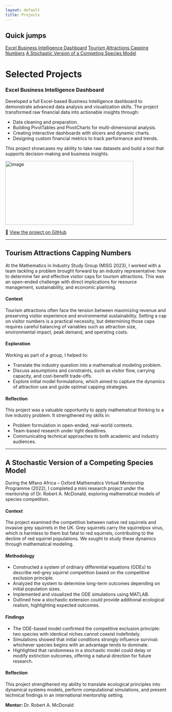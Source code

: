 ```yaml
---
layout: default
title: Projects
---
```


<div class="page-shell">
  <aside class="sidebar">
    <h2>Quick jumps</h2>
    <a href="#excel-bi-dashboard-2025">Excel Business Intelligence Dashboard</a>
    <a href="#tourism-attractions-capping-numbers">Tourism Attractions Capping Numbers</a>
    <a href="#a-stochastic-version-of-a-competing-species-model">A Stochastic Version of a Competing Species Model</a>
  </aside>

  <div class="content" markdown="1">

# Selected Projects

### Excel Business Intelligence Dashboard  

Developed a full Excel-based Business Intelligence dashboard to demonstrate advanced data analysis and visualization skills. The project transformed raw financial data into actionable insights through:  

- Data cleaning and preparation.  
- Building PivotTables and PivotCharts for multi-dimensional analysis.  
- Creating interactive dashboards with slicers and dynamic charts.  
- Designing custom financial metrics to track performance and trends.  

This project showcases my ability to take raw datasets and build a tool that supports decision-making and business insights.  

<img width="400" height="200" alt="image" src="https://github.com/user-attachments/assets/e31d165d-1c4b-4584-9464-499ee260c408" />

🔗 [View the project on GitHub](https://github.com/SARAH-GAKII/Excel-Business-Intelligence-Dashboard-From-Raw-Data-to-Insight)  


---


## Tourism Attractions Capping Numbers  

At the Mathematics in Industry Study Group (MISG 2023), I worked with a team tackling a problem brought forward by an industry representative: how to determine fair and effective visitor caps for tourism attractions. This was an open-ended challenge with direct implications for resource management, sustainability, and economic planning.  

#### Context  
Tourism attractions often face the tension between maximizing revenue and preserving visitor experience and environmental sustainability. Setting a cap on visitor numbers is a practical necessity, but determining those caps requires careful balancing of variables such as attraction size, environmental impact, peak demand, and operating costs.  

#### Exploration  
Working as part of a group, I helped to:  
- Translate the industry question into a mathematical modeling problem.  
- Discuss assumptions and constraints, such as visitor flow, carrying capacity, and cost-benefit trade-offs.  
- Explore initial model formulations, which aimed to capture the dynamics of attraction use and guide optimal capping strategies.  

#### Reflection  
This project was a valuable opportunity to apply mathematical thinking to a live industry problem. It strengthened my skills in:  
- Problem formulation in open-ended, real-world contexts.  
- Team-based research under tight deadlines.  
- Communicating technical approaches to both academic and industry audiences.


---


## A Stochastic Version of a Competing Species Model  

During the Mfano Africa – Oxford Mathematics Virtual Mentorship Programme (2022), I completed a mini research project under the mentorship of Dr. Robert A. McDonald, exploring mathematical models of species competition.  

#### Context  
The project examined the competition between native red squirrels and invasive grey squirrels in the UK. Grey squirrels carry the squirrelpox virus, which is harmless to them but fatal to red squirrels, contributing to the decline of red squirrel populations. We sought to study these dynamics through mathematical modeling.  

#### Methodology  
- Constructed a system of ordinary differential equations (ODEs) to describe red–grey squirrel competition based on the competitive exclusion principle.  
- Analyzed the system to determine long-term outcomes depending on initial population sizes.  
- Implemented and visualized the ODE simulations using MATLAB.  
- Outlined how a stochastic extension could provide additional ecological realism, highlighting expected outcomes.  

#### Findings  
- The ODE-based model confirmed the competitive exclusion principle: two species with identical niches cannot coexist indefinitely.  
- Simulations showed that initial conditions strongly influence survival: whichever species begins with an advantage tends to dominate.  
- Highlighted that randomness in a stochastic model could delay or modify extinction outcomes, offering a natural direction for future research.  

#### Reflection  
This project strengthened my ability to translate ecological principles into dynamical systems models, perform computational simulations, and present technical findings in an international mentorship setting.  

**Mentor:** Dr. Robert A. McDonald  

  </div>
</div>
